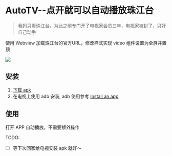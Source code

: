 # AutoTV--点开就可以自动播放珠江台

> 我妈只看珠江台，为此之前专门开了电视家会员三年，电视家被封了，只好自己动手

使用 Webview 加载珠江台的官方URL，修改样式实现 video 组件设置为全屏并置顶

<img src="./assets/iShot_2023-11-25_14.48.04.gif" />

## 安装

  1. [下载 apk](https://github.com/flyyuan/AutoTV/releases)
  2. 在电视上使用 adb 安装, adb 使用参考 [Install an app](https://developer.android.com/tools/adb#move)

## 使用

打开 APP 自动播放。不需要额外操作

TODO:
* [ ] 等下次回家给电视安装 apk 就好～
